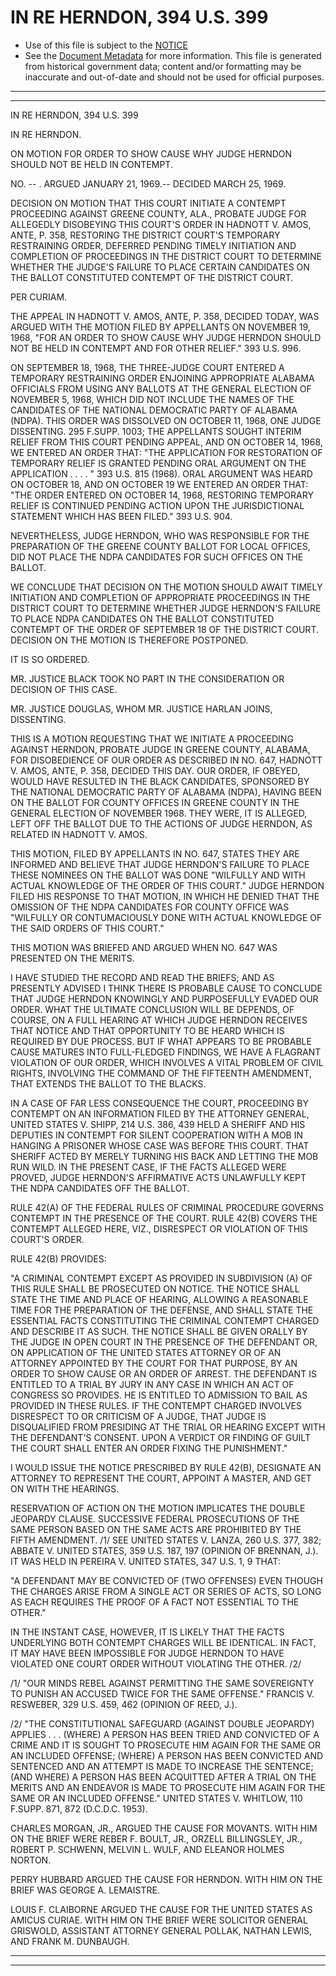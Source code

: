 ---
---

# IN RE HERNDON, 394 U.S. 399

* Use of this file is subject to the [NOTICE](https://github.com/publicdocs/notice/blob/master/NOTICE)
* See the [Document Metadata](../../../) for more information.
  This file is generated from historical government data; content and/or formatting may be inaccurate and out-of-date and should not be used for official purposes.

----------
----------

IN RE HERNDON, 394 U.S. 399

IN RE HERNDON.

ON MOTION FOR ORDER TO SHOW CAUSE WHY JUDGE HERNDON SHOULD NOT BE HELD IN CONTEMPT.

NO. -- .  ARGUED JANUARY 21, 1969.-- DECIDED MARCH 25, 1969.

DECISION ON MOTION THAT THIS COURT INITIATE A CONTEMPT PROCEEDING AGAINST GREENE COUNTY, ALA., PROBATE JUDGE FOR ALLEGEDLY DISOBEYING THIS COURT'S ORDER IN HADNOTT V. AMOS, ANTE, P. 358, RESTORING THE DISTRICT COURT'S TEMPORARY RESTRAINING ORDER, DEFERRED PENDING TIMELY INITIATION AND COMPLETION OF PROCEEDINGS IN THE DISTRICT COURT TO DETERMINE WHETHER THE JUDGE'S FAILURE TO PLACE CERTAIN CANDIDATES ON THE BALLOT CONSTITUTED CONTEMPT OF THE DISTRICT COURT.

PER CURIAM.

THE APPEAL IN HADNOTT V. AMOS, ANTE, P. 358, DECIDED TODAY, WAS ARGUED WITH THE MOTION FILED BY APPELLANTS ON NOVEMBER 19, 1968, "FOR AN ORDER TO SHOW CAUSE WHY JUDGE HERNDON SHOULD NOT BE HELD IN CONTEMPT AND FOR OTHER RELIEF."  393 U.S. 996.

ON SEPTEMBER 18, 1968, THE THREE-JUDGE COURT ENTERED A TEMPORARY RESTRAINING ORDER ENJOINING APPROPRIATE ALABAMA OFFICIALS FROM USING ANY BALLOTS AT THE GENERAL ELECTION OF NOVEMBER 5, 1968, WHICH DID NOT INCLUDE THE NAMES OF THE CANDIDATES OF THE NATIONAL DEMOCRATIC PARTY OF ALABAMA (NDPA).  THIS ORDER WAS DISSOLVED ON OCTOBER 11, 1968, ONE JUDGE DISSENTING.  295 F.SUPP.  1003; THE APPELLANTS SOUGHT INTERIM RELIEF FROM THIS COURT PENDING APPEAL, AND ON OCTOBER 14, 1968, WE ENTERED AN ORDER THAT:  "THE APPLICATION FOR RESTORATION OF TEMPORARY RELIEF IS GRANTED PENDING ORAL ARGUMENT ON THE APPLICATION . . . . " 393 U.S. 815 (1968).  ORAL ARGUMENT WAS HEARD ON OCTOBER 18, AND ON OCTOBER 19 WE ENTERED AN ORDER THAT:  "THE ORDER ENTERED ON OCTOBER 14, 1968, RESTORING TEMPORARY RELIEF IS CONTINUED PENDING ACTION UPON THE JURISDICTIONAL STATEMENT WHICH HAS BEEN FILED."  393 U.S. 904.

NEVERTHELESS, JUDGE HERNDON, WHO WAS RESPONSIBLE FOR THE PREPARATION OF THE GREENE COUNTY BALLOT FOR LOCAL OFFICES, DID NOT PLACE THE NDPA CANDIDATES FOR SUCH OFFICES ON THE BALLOT.

WE CONCLUDE THAT DECISION ON THE MOTION SHOULD AWAIT TIMELY INITIATION AND COMPLETION OF APPROPRIATE PROCEEDINGS IN THE DISTRICT COURT TO DETERMINE WHETHER JUDGE HERNDON'S FAILURE TO PLACE NDPA CANDIDATES ON THE BALLOT CONSTITUTED CONTEMPT OF THE ORDER OF SEPTEMBER 18 OF THE DISTRICT COURT.  DECISION ON THE MOTION IS THEREFORE POSTPONED.

IT IS SO ORDERED.

MR. JUSTICE BLACK TOOK NO PART IN THE CONSIDERATION OR DECISION OF THIS CASE.

MR. JUSTICE DOUGLAS, WHOM MR. JUSTICE HARLAN JOINS, DISSENTING.

THIS IS A MOTION REQUESTING THAT WE INITIATE A PROCEEDING AGAINST HERNDON, PROBATE JUDGE IN GREENE COUNTY, ALABAMA, FOR DISOBEDIENCE OF OUR ORDER AS DESCRIBED IN NO. 647, HADNOTT V. AMOS, ANTE, P. 358, DECIDED THIS DAY.  OUR ORDER, IF OBEYED, WOULD HAVE RESULTED IN THE BLACK CANDIDATES, SPONSORED BY THE NATIONAL DEMOCRATIC PARTY OF ALABAMA (NDPA), HAVING BEEN ON THE BALLOT FOR COUNTY OFFICES IN GREENE COUNTY IN THE GENERAL ELECTION OF NOVEMBER 1968.  THEY WERE, IT IS ALLEGED, LEFT OFF THE BALLOT DUE TO THE ACTIONS OF JUDGE HERNDON, AS RELATED IN HADNOTT V. AMOS.

THIS MOTION, FILED BY APPELLANTS IN NO. 647, STATES THEY ARE INFORMED AND BELIEVE THAT JUDGE HERNDON'S FAILURE TO PLACE THESE NOMINEES ON THE BALLOT WAS DONE "WILFULLY AND WITH ACTUAL KNOWLEDGE OF THE ORDER OF THIS COURT."  JUDGE HERNDON FILED HIS RESPONSE TO THAT MOTION, IN WHICH HE DENIED THAT THE OMISSION OF THE NDPA CANDIDATES FOR COUNTY OFFICE WAS "WILFULLY OR CONTUMACIOUSLY DONE WITH ACTUAL KNOWLEDGE OF THE SAID ORDERS OF THIS COURT."

THIS MOTION WAS BRIEFED AND ARGUED WHEN NO. 647 WAS PRESENTED ON THE MERITS.

I HAVE STUDIED THE RECORD AND READ THE BRIEFS; AND AS PRESENTLY ADVISED I THINK THERE IS PROBABLE CAUSE TO CONCLUDE THAT JUDGE HERNDON KNOWINGLY AND PURPOSEFULLY EVADED OUR ORDER.  WHAT THE ULTIMATE CONCLUSION WILL BE DEPENDS, OF COURSE, ON A FULL HEARING AT WHICH JUDGE HERNDON RECEIVES THAT NOTICE AND THAT OPPORTUNITY TO BE HEARD WHICH IS REQUIRED BY DUE PROCESS.  BUT IF WHAT APPEARS TO BE PROBABLE CAUSE MATURES INTO FULL-FLEDGED FINDINGS, WE HAVE A FLAGRANT VIOLATION OF OUR ORDER, WHICH INVOLVES A VITAL PROBLEM OF CIVIL RIGHTS, INVOLVING THE COMMAND OF THE FIFTEENTH AMENDMENT, THAT EXTENDS THE BALLOT TO THE BLACKS.

IN A CASE OF FAR LESS CONSEQUENCE THE COURT, PROCEEDING BY CONTEMPT ON AN INFORMATION FILED BY THE ATTORNEY GENERAL, UNITED STATES V. SHIPP, 214 U.S. 386, 439 HELD A SHERIFF AND HIS DEPUTIES IN CONTEMPT FOR SILENT COOPERATION WITH A MOB IN HANGING A PRISONER WHOSE CASE WAS BEFORE THIS COURT.  THAT SHERIFF ACTED BY MERELY TURNING HIS BACK AND LETTING THE MOB RUN WILD.  IN THE PRESENT CASE, IF THE FACTS ALLEGED WERE PROVED, JUDGE HERNDON'S AFFIRMATIVE ACTS UNLAWFULLY KEPT THE NDPA CANDIDATES OFF THE BALLOT.

RULE 42(A) OF THE FEDERAL RULES OF CRIMINAL PROCEDURE GOVERNS CONTEMPT IN THE PRESENCE OF THE COURT.  RULE 42(B) COVERS THE CONTEMPT ALLEGED HERE, VIZ., DISRESPECT OR VIOLATION OF THIS COURT'S ORDER.

RULE 42(B) PROVIDES:

"A CRIMINAL CONTEMPT EXCEPT AS PROVIDED IN SUBDIVISION (A) OF THIS RULE SHALL BE PROSECUTED ON NOTICE.  THE NOTICE SHALL STATE THE TIME AND PLACE OF HEARING, ALLOWING A REASONABLE TIME FOR THE PREPARATION OF THE DEFENSE, AND SHALL STATE THE ESSENTIAL FACTS CONSTITUTING THE CRIMINAL CONTEMPT CHARGED AND DESCRIBE IT AS SUCH.  THE NOTICE SHALL BE GIVEN ORALLY BY THE JUDGE IN OPEN COURT IN THE PRESENCE OF THE DEFENDANT OR, ON APPLICATION OF THE UNITED STATES ATTORNEY OR OF AN ATTORNEY APPOINTED BY THE COURT FOR THAT PURPOSE, BY AN ORDER TO SHOW CAUSE OR AN ORDER OF ARREST.  THE DEFENDANT IS ENTITLED TO A TRIAL BY JURY IN ANY CASE IN WHICH AN ACT OF CONGRESS SO PROVIDES.  HE IS ENTITLED TO ADMISSION TO BAIL AS PROVIDED IN THESE RULES.  IF THE CONTEMPT CHARGED INVOLVES DISRESPECT TO OR CRITICISM OF A JUDGE, THAT JUDGE IS DISQUALIFIED FROM PRESIDING AT THE TRIAL OR HEARING EXCEPT WITH THE DEFENDANT'S CONSENT.  UPON A VERDICT OR FINDING OF GUILT THE COURT SHALL ENTER AN ORDER FIXING THE PUNISHMENT."

I WOULD ISSUE THE NOTICE PRESCRIBED BY RULE 42(B), DESIGNATE AN ATTORNEY TO REPRESENT THE COURT, APPOINT A MASTER, AND GET ON WITH THE HEARINGS.

RESERVATION OF ACTION ON THE MOTION IMPLICATES THE DOUBLE JEOPARDY CLAUSE.  SUCCESSIVE FEDERAL PROSECUTIONS OF THE SAME PERSON BASED ON THE SAME ACTS ARE PROHIBITED BY THE FIFTH AMENDMENT.  /1/  SEE UNITED STATES V. LANZA, 260 U.S. 377, 382; ABBATE V. UNITED STATES, 359 U.S. 187, 197 (OPINION OF BRENNAN, J.).  IT WAS HELD IN PEREIRA V. UNITED STATES, 347 U.S. 1, 9 THAT:

"A DEFENDANT MAY BE CONVICTED OF (TWO OFFENSES) EVEN THOUGH THE CHARGES ARISE FROM A SINGLE ACT OR SERIES OF ACTS, SO LONG AS EACH REQUIRES THE PROOF OF A FACT NOT ESSENTIAL TO THE OTHER."

IN THE INSTANT CASE, HOWEVER, IT IS LIKELY THAT THE FACTS UNDERLYING BOTH CONTEMPT CHARGES WILL BE IDENTICAL.  IN FACT, IT MAY HAVE BEEN IMPOSSIBLE FOR JUDGE HERNDON TO HAVE VIOLATED ONE COURT ORDER WITHOUT VIOLATING THE OTHER.  /2/

/1/  "OUR MINDS REBEL AGAINST PERMITTING THE SAME SOVEREIGNTY TO PUNISH AN ACCUSED TWICE FOR THE SAME OFFENSE."  FRANCIS V. RESWEBER, 329 U.S. 459, 462 (OPINION OF REED, J.).

/2/  "THE CONSTITUTIONAL SAFEGUARD (AGAINST DOUBLE JEOPARDY) APPLIES . . . (WHERE) A PERSON HAS BEEN TRIED AND CONVICTED OF A CRIME AND IT IS SOUGHT TO PROSECUTE HIM AGAIN FOR THE SAME OR AN INCLUDED OFFENSE; (WHERE) A PERSON HAS BEEN CONVICTED AND SENTENCED AND AN ATTEMPT IS MADE TO INCREASE THE SENTENCE; (AND WHERE) A PERSON HAS BEEN ACQUITTED AFTER A TRIAL ON THE MERITS AND AN ENDEAVOR IS MADE TO PROSECUTE HIM AGAIN FOR THE SAME OR AN INCLUDED OFFENSE."  UNITED STATES V. WHITLOW, 110 F.SUPP.  871, 872 (D.C.D.C. 1953).

CHARLES MORGAN, JR., ARGUED THE CAUSE FOR MOVANTS.  WITH HIM ON THE BRIEF WERE REBER F. BOULT, JR., ORZELL BILLINGSLEY, JR., ROBERT P. SCHWENN, MELVIN L. WULF, AND ELEANOR HOLMES NORTON.

PERRY HUBBARD ARGUED THE CAUSE FOR HERNDON.  WITH HIM ON THE BRIEF WAS GEORGE A. LEMAISTRE.

LOUIS F. CLAIBORNE ARGUED THE CAUSE FOR THE UNITED STATES AS AMICUS CURIAE.  WITH HIM ON THE BRIEF WERE SOLICITOR GENERAL GRISWOLD, ASSISTANT ATTORNEY GENERAL POLLAK, NATHAN LEWIS, AND FRANK M. DUNBAUGH.


----------
----------

